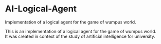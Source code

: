 # AI-Logical-Agent
Implementation of a logical agent for the game of wumpus world.

This is an implementation of a logical agent for the game of wumpus world.
It was created in context of the study of artificial intelligence for university.

